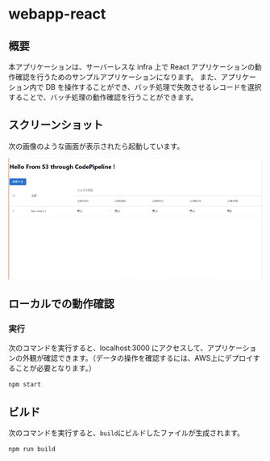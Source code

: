 # webapp-react

## 概要

本アプリケーションは、サーバーレスな infra 上で React アプリケーションの動作確認を行うためのサンプルアプリケーションになります。
また、アプリケーション内で DB を操作することができ、バッチ処理で失敗させるレコードを選択することで、バッチ処理の動作確認を行うことができます。

## スクリーンショット

次の画像のような画面が表示されたら起動しています。

![参照画面](./docs/images/screenshot.png)

## ローカルでの動作確認

### 実行

次のコマンドを実行すると、localhost:3000 にアクセスして、アプリケーションの外観が確認できます。（データの操作を確認するには、AWS上にデプロイすることが必要となります。）

```sh
npm start
```

## ビルド

次のコマンドを実行すると、`build`にビルドしたファイルが生成されます。

```sh
npm run build
```
